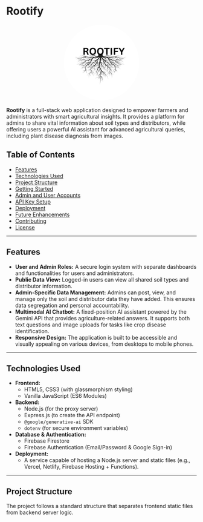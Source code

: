 # Rootify  

<div align="center">
    <img src="public/pic/root.png" alt="Rootify Logo" width="200" height="200" style="border-radius: 50%;">
</div>

**Rootify** is a full-stack web application designed to empower farmers and administrators with smart agricultural insights. It provides a platform for admins to share vital information about soil types and distributors, while offering users a powerful AI assistant for advanced agricultural queries, including plant disease diagnosis from images.

## Table of Contents

-   [Features](#features)
-   [Technologies Used](#technologies-used)
-   [Project Structure](#project-structure)
-   [Getting Started](#getting-started)
-   [Admin and User Accounts](#admin-and-user-accounts)
-   [API Key Setup](#api-key-setup)
-   [Deployment](#deployment)
-   [Future Enhancements](#future-enhancements)
-   [Contributing](#contributing)
-   [License](#license)

---

## Features

-   **User and Admin Roles:** A secure login system with separate dashboards and functionalities for users and administrators.
-   **Public Data View:** Logged-in users can view all shared soil types and distributor information.
-   **Admin-Specific Data Management:** Admins can post, view, and manage only the soil and distributor data they have added. This ensures data segregation and personal accountability.
-   **Multimodal AI Chatbot:** A fixed-position AI assistant powered by the Gemini API that provides agriculture-related answers. It supports both text questions and image uploads for tasks like crop disease identification.
-   **Responsive Design:** The application is built to be accessible and visually appealing on various devices, from desktops to mobile phones.

---

## Technologies Used

-   **Frontend:**
    -   HTML5, CSS3 (with glassmorphism styling)
    -   Vanilla JavaScript (ES6 Modules)
-   **Backend:**
    -   Node.js (for the proxy server)
    -   Express.js (to create the API endpoint)
    -   `@google/generative-ai` SDK
    -   `dotenv` (for secure environment variables)
-   **Database & Authentication:**
    -   Firebase Firestore
    -   Firebase Authentication (Email/Password & Google Sign-in)
-   **Deployment:**
    -   A service capable of hosting a Node.js server and static files (e.g., Vercel, Netlify, Firebase Hosting + Functions).

---

## Project Structure

The project follows a standard structure that separates frontend static files from backend server logic.
